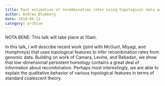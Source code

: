 ```yaml
---
title: Fast estimation of recombination rates using topological data analysis
author: Andrew Blumberg
date: 2019-04-12
category: archive
---
```


NOTA BENE: This talk will take place at 10am.

In this talk, I will describe recent work (joint with McGuirl, Miyagi, and Humphreys) that uses topological features to infer recombination rates from genomic data.  Building on work of Camara, Levine, and Rabadan, we show that low-dimensional persistent homology contains a great deal of information about recombination.  Perhaps most interestingly, we are able to explain the qualitative behavior of various topological features in terms of standard coalescent theory.
